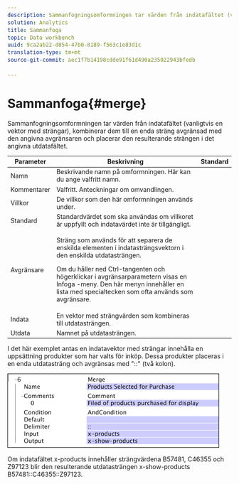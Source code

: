 ```yaml
---
description: Sammanfogningsomformningen tar värden från indatafältet (vanligtvis en vektor med strängar), kombinerar dem till en enda sträng avgränsad med den angivna avgränsaren och placerar den resulterande strängen i det angivna utdatafältet.
solution: Analytics
title: Sammanfoga
topic: Data workbench
uuid: 9ca2ab22-d854-47b0-8189-f563c1e83d1c
translation-type: tm+mt
source-git-commit: aec1f7b14198cdde91f61d490a235022943bfedb

---
```



# Sammanfoga{#merge}

Sammanfogningsomformningen tar värden från indatafältet (vanligtvis en vektor med strängar), kombinerar dem till en enda sträng avgränsad med den angivna avgränsaren och placerar den resulterande strängen i det angivna utdatafältet.

<table id="table_2458E008C9A14B31A774E6819D07E9BE"> 
 <thead> 
  <tr> 
   <th colname="col1" class="entry"> Parameter </th> 
   <th colname="col2" class="entry"> Beskrivning </th> 
   <th colname="col3" class="entry"> Standard </th> 
  </tr> 
 </thead>
 <tbody> 
  <tr> 
   <td colname="col1"> Namn </td> 
   <td colname="col2"> Beskrivande namn på omformningen. Här kan du ange valfritt namn. </td> 
   <td colname="col3"></td> 
  </tr> 
  <tr> 
   <td colname="col1"> Kommentarer </td> 
   <td colname="col2"> Valfritt. Anteckningar om omvandlingen. </td> 
   <td colname="col3"></td> 
  </tr> 
  <tr> 
   <td colname="col1"> Villkor </td> 
   <td colname="col2"> De villkor som den här omformningen används under. </td> 
   <td colname="col3"></td> 
  </tr> 
  <tr> 
   <td colname="col1"> Standard </td> 
   <td colname="col2"> Standardvärdet som ska användas om villkoret är uppfyllt och indatavärdet inte är tillgängligt. </td> 
   <td colname="col3"></td> 
  </tr> 
  <tr> 
   <td colname="col1"> Avgränsare </td> 
   <td colname="col2"> <p>Sträng som används för att separera de enskilda elementen i indatasträngsvektorn i den enskilda utdatasträngen. </p> <p> Om du håller ned Ctrl-tangenten och högerklickar i avgränsarparametern visas en <span class="wintitle"> Infoga</span> -meny. Den här menyn innehåller en lista med specialtecken som ofta används som avgränsare. </p> </td> 
   <td colname="col3"></td> 
  </tr> 
  <tr> 
   <td colname="col1"> Indata </td> 
   <td colname="col2"> En vektor med strängvärden som kombineras till utdatasträngen. </td> 
   <td colname="col3"></td> 
  </tr> 
  <tr> 
   <td colname="col1"> Utdata </td> 
   <td colname="col2"> Namnet på utdatasträngen. </td> 
   <td colname="col3"></td> 
  </tr> 
 </tbody> 
</table>

I det här exemplet antas en indatavektor med strängar innehålla en uppsättning produkter som har valts för inköp. Dessa produkter placeras i en enda utdatasträng och avgränsas med &quot;::&quot; (två kolon).

![](assets/cfg_TransformationType_Merge.png)

Om indatafältet x-products innehåller strängvärdena B57481, C46355 och Z97123 blir den resulterande utdatasträngen x-show-products B57481::C46355::Z97123.
